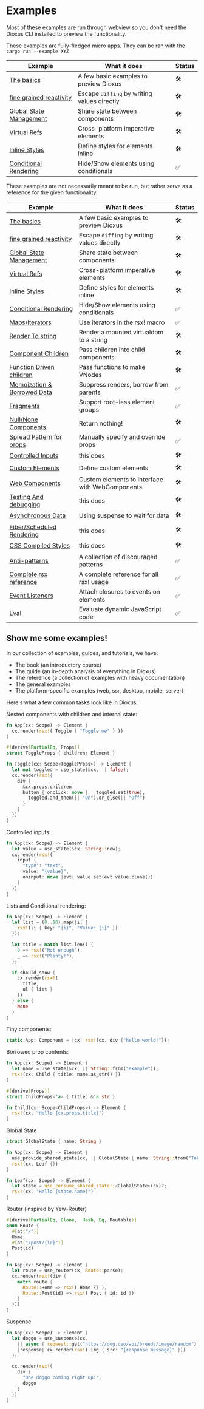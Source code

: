 # Examples

Most of these examples are run through webview so you don't need the Dioxus CLI installed to preview the functionality.

These examples are fully-fledged micro apps. They can be ran with the `cargo run --example XYZ`

| Example                                             | What it does                                | Status |
| --------------------------------------------------- | ------------------------------------------- | ------ |
| [The basics](./basics.rs)                           | A few basic examples to preview Dioxus      | 🛠      |
| [fine grained reactivity](./signals.rs)             | Escape `diffing` by writing values directly | 🛠      |
| [Global State Management](./statemanagement.rs)     | Share state between components              | 🛠      |
| [Virtual Refs]()                                    | Cross-platform imperative elements          | 🛠      |
| [Inline Styles](./inline-styles.rs)                 | Define styles for elements inline           | 🛠      |
| [Conditional Rendering](./conditional-rendering.rs) | Hide/Show elements using conditionals       | ✅      |

These examples are not necessarily meant to be run, but rather serve as a reference for the given functionality.

| Example                                             | What it does                                    | Status |
| --------------------------------------------------- | ----------------------------------------------- | ------ |
| [The basics](./basics.rs)                           | A few basic examples to preview Dioxus          | 🛠      |
| [fine grained reactivity](./signals.rs)             | Escape `diffing` by writing values directly     | 🛠      |
| [Global State Management](./statemanagement.rs)     | Share state between components                  | 🛠      |
| [Virtual Refs]()                                    | Cross-platform imperative elements              | 🛠      |
| [Inline Styles](./inline-styles.rs)                 | Define styles for elements inline               | 🛠      |
| [Conditional Rendering](./conditional-rendering.rs) | Hide/Show elements using conditionals           | ✅      |
| [Maps/Iterators](./iterators.rs)                    | Use iterators in the rsx! macro                 | ✅      |
| [Render To string](./tostring.rs)                   | Render a mounted virtualdom to a string         | 🛠      |
| [Component Children](./children.rs)                 | Pass children into child components             | 🛠      |
| [Function Driven children]()                        | Pass functions to make VNodes                   | 🛠      |
| [Memoization & Borrowed Data](./memo.rs)            | Suppress renders, borrow from parents           | ✅      |
| [Fragments](./fragments.rs)                         | Support root-less element groups                | ✅      |
| [Null/None Components](./empty.rs)                  | Return nothing!                                 | 🛠      |
| [Spread Pattern for props](./spreadpattern.rs)      | Manually specify and override props             | ✅      |
| [Controlled Inputs](./controlled-inputs.rs)         | this does                                       | 🛠      |
| [Custom Elements]()                                 | Define custom elements                          | 🛠      |
| [Web Components]()                                  | Custom elements to interface with WebComponents | 🛠      |
| [Testing And debugging]()                           | this does                                       | 🛠      |
| [Asynchronous Data]()                               | Using suspense to wait for data                 | 🛠      |
| [Fiber/Scheduled Rendering]()                       | this does                                       | 🛠      |
| [CSS Compiled Styles]()                             | this does                                       | 🛠      |
| [Anti-patterns](./antipatterns.rs)                  | A collection of discouraged patterns            | ✅      |
| [Complete rsx reference](./rsx_usage.rs)            | A complete reference for all rsx! usage         | ✅      |
| [Event Listeners](./listener.rs)                    | Attach closures to events on elements           | ✅      |
| [Eval](./eval.rs)                                   | Evaluate dynamic JavaScript code                | ✅      |


## Show me some examples!

In our collection of examples, guides, and tutorials, we have:
- The book (an introductory course)
- The guide (an in-depth analysis of everything in Dioxus)
- The reference (a collection of examples with heavy documentation)
- The general examples
- The platform-specific examples (web, ssr, desktop, mobile, server)

Here's what a few common tasks look like in Dioxus:

Nested components with children and internal state:
```rust
fn App(cx: Scope) -> Element {
  cx.render(rsx!( Toggle { "Toggle me" } ))
}

#[derive(PartialEq, Props)]
struct ToggleProps { children: Element }

fn Toggle(cx: Scope<ToggleProps>) -> Element {
  let mut toggled = use_state(&cx, || false);
  cx.render(rsx!{
    div {
      &cx.props.children
      button { onclick: move |_| toggled.set(true),
        toggled.and_then(|| "On").or_else(|| "Off")
      }
    }
  })
}
```

Controlled inputs:
```rust
fn App(cx: Scope) -> Element {
  let value = use_state(&cx, String::new);
  cx.render(rsx!(
    input {
      "type": "text",
      value: "{value}",
      oninput: move |evt| value.set(evt.value.clone())
    }
  ))
}
```

Lists and Conditional rendering:
```rust
fn App(cx: Scope) -> Element {
  let list = (0..10).map(|i| {
    rsx!(li { key: "{i}", "Value: {i}" })
  });

  let title = match list.len() {
    0 => rsx!("Not enough"),
    _ => rsx!("Plenty!"),
  };

  if should_show {
    cx.render(rsx!(
      title,
      ul { list }
    ))
  } else {
    None
  }
}
```

Tiny components:
```rust
static App: Component = |cx| rsx!(cx, div {"hello world!"});
```

Borrowed prop contents:
```rust
fn App(cx: Scope) -> Element {
  let name = use_state(&cx, || String::from("example"));
  rsx!(cx, Child { title: name.as_str() })
}

#[derive(Props)]
struct ChildProps<'a> { title: &'a str }

fn Child(cx: Scope<ChildProps>) -> Element {
  rsx!(cx, "Hello {cx.props.title}")
}
```

Global State
```rust
struct GlobalState { name: String }

fn App(cx: Scope) -> Element {
  use_provide_shared_state(cx, || GlobalState { name: String::from("Toby") })
  rsx!(cx, Leaf {})
}

fn Leaf(cx: Scope) -> Element {
  let state = use_consume_shared_state::<GlobalState>(cx)?;
  rsx!(cx, "Hello {state.name}")
}
```

Router (inspired by Yew-Router)
```rust
#[derive(PartialEq, Clone,  Hash, Eq, Routable)]
enum Route {
  #[at("/")]
  Home,
  #[at("/post/{id}")]
  Post(id)
}

fn App(cx: Scope) -> Element {
  let route = use_router(cx, Route::parse);
  cx.render(rsx!(div {
    match route {
      Route::Home => rsx!( Home {} ),
      Route::Post(id) => rsx!( Post { id: id })
    }
  }))
}
```

Suspense
```rust
fn App(cx: Scope) -> Element {
  let doggo = use_suspense(cx,
    || async { reqwest::get("https://dog.ceo/api/breeds/image/random").await.unwrap().json::<Response>().await.unwrap() },
    |response| cx.render(rsx!( img { src: "{response.message}" }))
  );

  cx.render(rsx!{
    div {
      "One doggo coming right up:",
      doggo
    }
  })
}
```
